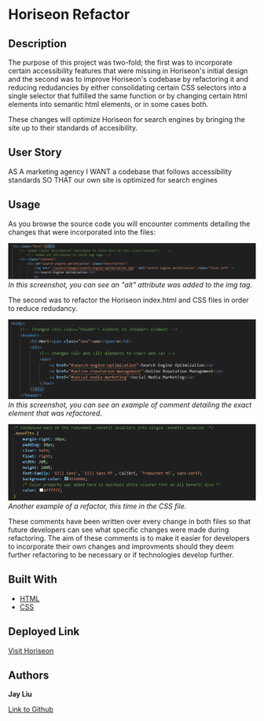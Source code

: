 # Horiseon Refactor

## Description

The purpose of this project was two-fold; the first was to incorporate certain accessibility features that were missing in Horiseon's initial design and the second was to improve Horiseon's codebase by refactoring it and reducing redudancies by either consolidating certain CSS selectors into a single selector that fulfilled the same function or by changing certain html elements into semantic html elements, or in some cases both.

These changes will optimize Horiseon for search engines by bringing the site up to their standards of accesibility. 

## User Story

AS A marketing agency
I WANT a codebase that follows accessibility standards
SO THAT our own site is optimized for search engines

## Usage

As you browse the source code you will encounter comments detailing the changes that were incorporated into the files:

![Alt text](./assets/images/image.png)
*In this screenshot, you can see an "alt" attribute was added to the img tag.*

The second was to refactor the Horiseon index.html and CSS files in order to reduce redudancy.

![Alt text](./assets/images/image-1.png)
*In this screenshot, you can see an example of comment detailing the exact element that was refactored.*

![Alt text](./assets/images/image-2.png)
*Another example of a refactor, this time in the CSS file.*

These comments have been written over every change in both files so that future developers can see what specific changes were made during refactoring. The aim of these comments is to make it easier for developers to incorporate their own changes and improvments should they deem further refactoring to be necessary or if technologies develop further.  

## Built With

* [HTML](https://developer.mozilla.org/en-US/docs/Web/HTML)
* [CSS](https://developer.mozilla.org/en-US/docs/Web/CSS)

## Deployed Link
[Visit Horiseon](https://chapjae.github.io/horiseon-challenge/)

## Authors

**Jay Liu**

[Link to Github](https://github.com/Chapjae)